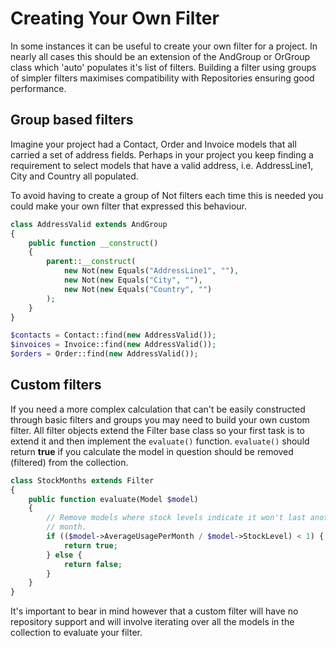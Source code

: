 Creating Your Own Filter
===

In some instances it can be useful to create your own filter for a
project. In nearly all cases this should be an extension of the
AndGroup or OrGroup class which 'auto' populates it's list of
filters. Building a filter using groups of simpler filters maximises
compatibility with Repositories ensuring good performance.

## Group based filters

Imagine your project had a Contact, Order and Invoice models that all
carried a set of address fields. Perhaps in your project you
keep finding a requirement to select models that have a valid address,
i.e. AddressLine1, City and Country all populated.

To avoid having to create a group of Not filters each time this
is needed you could make your own filter that expressed this behaviour.

``` php
class AddressValid extends AndGroup
{
    public function __construct()
    {
        parent::__construct(
            new Not(new Equals("AddressLine1", ""),
            new Not(new Equals("City", ""),
            new Not(new Equals("Country", "")
        );
    }
}

$contacts = Contact::find(new AddressValid());
$invoices = Invoice::find(new AddressValid());
$orders = Order::find(new AddressValid());
```

## Custom filters

If you need a more complex calculation that can't be easily constructed
through basic filters and groups you may need to build your own
custom filter. All filter objects extend the Filter base class so your
first task is to extend it and then implement the `evaluate()`
function. `evaluate()` should return **true** if you calculate the
model in question should be removed (filtered) from the collection.

``` php
class StockMonths extends Filter
{
    public function evaluate(Model $model)
    {
        // Remove models where stock levels indicate it won't last another
        // month.
        if (($model->AverageUsagePerMonth / $model->StockLevel) < 1) {
            return true;
        } else {
            return false;
        }
    }
}
```

It's important to bear in mind however that a custom filter will have
no repository support and will involve iterating over all the 
models in the collection to evaluate your filter.